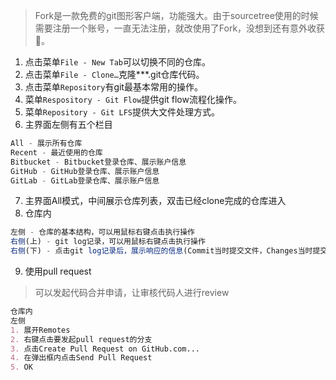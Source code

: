 > Fork是一款免费的git图形客户端，功能强大。由于sourcetree使用的时候需要注册一个账号，一直无法注册，就改使用了Fork，没想到还有意外收获🙂。

1. 点击菜单`File - New Tab`可以切换不同的仓库。
2. 点击菜单`File - Clone…`克隆***.git仓库代码。
3. 点击菜单`Repository`有git最基本常用的操作。
4. 菜单`Respository - Git Flow`提供git flow流程化操作。
5. 菜单`Repository - Git LFS`提供大文件处理方式。
6. 主界面左侧有五个栏目

```javascript
All - 展示所有仓库
Recent - 最近使用的仓库
Bitbucket - Bitbucket登录仓库、展示账户信息
GitHub - GitHub登录仓库、展示账户信息
GitLab - GitLab登录仓库、展示账户信息
```

7. 主界面All模式，中间展示仓库列表，双击已经clone完成的仓库进入
8. 仓库内

```javascript
左侧 - 仓库的基本结构，可以用鼠标右键点击执行操作
右侧(上) - git log记录，可以用鼠标右键点击执行操作
右侧(下) - 点击git log记录后，展示响应的信息(Commit当时提交文件，Changes当时提交文件改变内容对比，File Tree当时提交的文件树)
```

9. 使用pull request

> 可以发起代码合并申请，让审核代码人进行review

```markdown
仓库内
左侧
1. 展开Remotes
2. 右键点击要发起pull request的分支
3. 点击Create Pull Request on GitHub.com...
4. 在弹出框内点击Send Pull Request
5. OK
```

